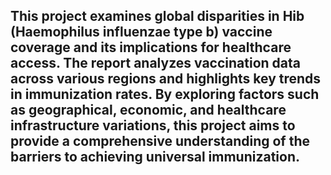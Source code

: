 ## This project examines global disparities in Hib (Haemophilus influenzae type b) vaccine coverage and its implications for healthcare access. The report analyzes vaccination data across various regions and highlights key trends in immunization rates. By exploring factors such as geographical, economic, and healthcare infrastructure variations, this project aims to provide a comprehensive understanding of the barriers to achieving universal immunization.



<!--
**Lkmipriya/Lkmipriya** is a ✨ _special_ ✨ repository because its `README.md` (this file) appears on your GitHub profile.

Here are some ideas to get you started: sjdhjsf

- 🔭 I’m currently working on ...
- 🌱 I’m currently learning ...
- 👯 I’m looking to collaborate on ...
- 🤔 I’m looking for help with ...
- 💬 Ask me about ...
- 📫 How to reach me: ...
- 😄 Pronouns: ...
- ⚡ Fun fact: ...
-->
